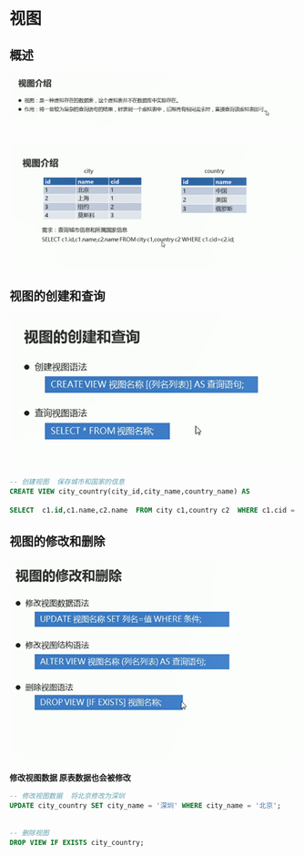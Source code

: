 # 视图

## 概述

![图 1](../../images/a1715f337b513437f549f8f6ebfb41375aa23e03243ad494b21e3d02cca303fc.png)  


![图 2](../../images/59d4bcde2cf81f6800717b6c097cef21cbe01a4cbbe60709422bf4d80aff9c1a.png)  

## 视图的创建和查询

![图 3](../../images/65e5d74698b9e0adcde36d88c40d1362bcc354873b650dfe33686836e19dd8e5.png)  

```sql
-- 创建视图  保存城市和国家的信息
CREATE VIEW city_country(city_id,city_name,country_name) AS

SELECT  c1.id,c1.name,c2.name  FROM city c1,country c2  WHERE c1.cid = c2.id;
```
## 视图的修改和删除

![图 4](../../images/cb5b30cdee84d4e6ae89bde3a0a5393cdc6c135e56395bb28b283dc8b4ca0766.png)  

**修改视图数据 原表数据也会被修改**

```sql
-- 修改视图数据  将北京修改为深圳
UPDATE city_country SET city_name = '深圳' WHERE city_name = '北京';

```

```sql

-- 删除视图
DROP VIEW IF EXISTS city_country;
```
